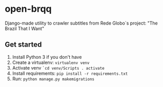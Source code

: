 # open-brqq
Django-made utility to crawler subtitles from Rede Globo`s project: "The Brazil That I Want"

## Get started ##

1. Install Python 3 if you don't have
2. Create a virtualenv: `virtualenv venv`
3. Activate venv
``
`cd venv/Scripts
. activate
``
4. Install requirements: `pip install -r requirements.txt`
5. Run: `python manage.py makemigrations`
